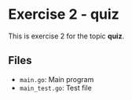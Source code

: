 # Exercise 2 - quiz

This is exercise 2 for the topic **quiz**.

## Files
- `main.go`: Main program
- `main_test.go`: Test file
